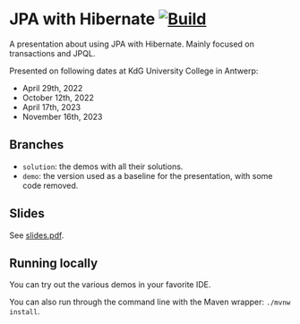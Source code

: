 # JPA with Hibernate [![Build](https://github.com/raoulvdberge/jpa-with-hibernate/actions/workflows/build.yml/badge.svg)](https://github.com/raoulvdberge/jpa-with-hibernate/actions/workflows/build.yml)

A presentation about using JPA with Hibernate. Mainly focused on transactions and JPQL.

Presented on following dates at KdG University College in Antwerp:

- April 29th, 2022
- October 12th, 2022
- April 17th, 2023
- November 16th, 2023

## Branches

- `solution`: the demos with all their solutions.
- `demo`: the version used as a baseline for the presentation, with some code removed.

## Slides

See [slides.pdf](./slides.pdf).

## Running locally

You can try out the various demos in your favorite IDE.

You can also run through the command line with the Maven wrapper: `./mvnw install`.